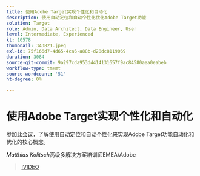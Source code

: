 ```yaml
---
title: 使用Adobe Target实现个性化和自动化
description: 使用自动定位和自动个性化优化Adobe Target功能
solution: Target
role: Admin, Data Architect, Data Engineer, User
level: Intermediate, Experienced
kt: 10578
thumbnail: 343821.jpeg
exl-id: 75f166d7-4d65-4ca6-a88b-d28dc8119069
duration: 3084
source-git-commit: 9a297cda953d4414131657f9ac84580aea0eabeb
workflow-type: tm+mt
source-wordcount: '51'
ht-degree: 0%

---
```


# 使用Adobe Target实现个性化和自动化

参加此会议，了解使用自动定位和自动个性化来实现Adobe Target功能自动化和优化的核心概念。

*Matthias Kolitsch*&#x200B;高级多解决方案培训师EMEA/Adobe

>[!VIDEO](https://video.tv.adobe.com/v/343821/?quality=12&learn=on)
